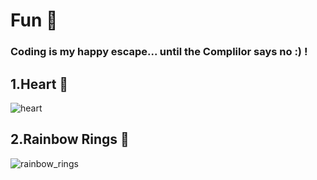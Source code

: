 # Fun 🌼
### Coding is my happy escape... until the Complilor says no :) !

## 1.Heart 💖
![heart](https://github.com/user-attachments/assets/c59df176-8730-41c2-adaf-bfcb47bb6ced)

## 2.Rainbow Rings 🌈
![rainbow_rings](https://github.com/user-attachments/assets/e1474c6b-8bb9-47fc-903a-ea261ec6834f)
